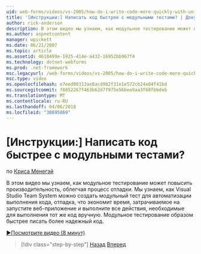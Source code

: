 ```yaml
---
uid: web-forms/videos/vs-2005/how-do-i-write-code-more-quickly-with-unit-tests
title: '[Инструкции:] Написать код быстрее с модульными тестами? | Документы Майкрософт'
author: rick-anderson
description: В этом видео мы узнаем, как модульное тестирование может повысить производительность, облегчая процесс отладки. Мы видим, как Visual Studio Team System можно создать U....
ms.author: aspnetcontent
manager: wpickett
ms.date: 06/21/2007
ms.topic: article
ms.assetid: 4618499e-1925-414e-a432-16952bb967f4
ms.technology: dotnet-webforms
ms.prod: .net-framework
msc.legacyurl: /web-forms/videos/vs-2005/how-do-i-write-code-more-quickly-with-unit-tests
msc.type: video
ms.openlocfilehash: e7eed90313ae8acd9b2f31e1e572cb24e04f41bd
ms.sourcegitcommit: f8852267f463b62d7f975e56bea9aa3f68fbbdeb
ms.translationtype: MT
ms.contentlocale: ru-RU
ms.lasthandoff: 04/06/2018
ms.locfileid: "30895869"
---
```

<a name="how-do-i-write-code-more-quickly-with-unit-tests"></a>[Инструкции:] Написать код быстрее с модульными тестами?
====================
по [Криса Менегэй](https://twitter.com/CMenegay)

В этом видео мы узнаем, как модульное тестирование может повысить производительность, облегчая процесс отладки. Мы узнаем, как Visual Studio Team System можно создать модульный тест для автоматизации выполнения кода, отладка, что экономит время, затрачиваемое на запустите веб-приложение и выполните все действия, необходимые для выполнения тот же код вручную. Модульное тестирование образом быстрее писать более надежный код.

[&#9654;Посмотрите видео (8 минут)](https://channel9.msdn.com/Blogs/ASP-NET-Site-Videos/how-do-i-write-code-more-quickly-with-unit-tests)

> [!div class="step-by-step"]
> [Назад](how-do-i-create-my-own-bug-work-item.md)
> [Вперед](how-do-i-practice-test-driven-development.md)
